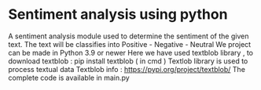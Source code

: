 # Sentiment analysis using python
A sentiment analysis module used to determine the sentiment of the given text.
The text will be classifies into Positive - Negative - Neutral
We project can be made in Python 3.9 or newer 
Here we have used textblob library , to download textblob : pip install textblob ( in cmd )
Textlob library is used to process textual data 
Textblob info : https://pypi.org/project/textblob/
The complete code is available in main.py